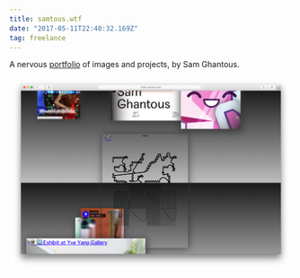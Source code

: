 ```yaml
---
title: samtous.wtf
date: "2017-05-11T22:40:32.169Z"
tag: freelance
---
```


A nervous <a href="http://samtous.wtf/" target="_blank">portfolio</a> of images and projects, by Sam Ghantous.

![altcaption](mockup.png)

